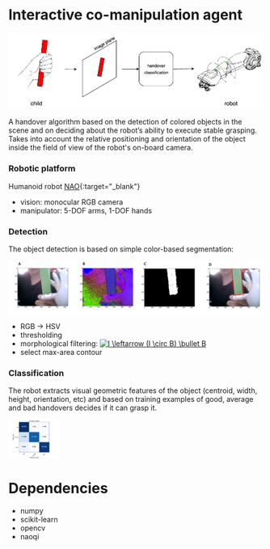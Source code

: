 # Interactive co-manipulation agent

![handover_diagram](./images/handover_diagram.png)

A handover algorithm based on the detection of colored objects in the scene
and on deciding about the robot’s ability to execute stable grasping.
Takes into account the relative positioning and orientation of the object inside the field of 
view of the robot's on-board camera.

### Robotic platform

Humanoid robot [NAO](https://www.ald.softbankrobotics.com/en/robots/nao){:target="_blank"}  
* vision: monocular RGB camera
* manipulator: 5-DOF arms, 1-DOF hands

### Detection
The object detection is based on simple color-based segmentation:

![detection_pipeline](./images/detection_pipeline.png)

* RGB → HSV
* thresholding
* morphological filtering:
<a href="https://www.codecogs.com/eqnedit.php?latex=I&space;\leftarrow&space;(I&space;\circ&space;B)&space;\bullet&space;B" target="_blank"><img src="https://latex.codecogs.com/svg.latex?I&space;\leftarrow&space;(I&space;\circ&space;B)&space;\bullet&space;B" title="I \leftarrow (I \circ B) \bullet B" /></a>
* select max-area contour

### Classification
The robot extracts visual geometric features of the object (centroid, width, height, orientation, etc)
and based on training examples of good, average and bad handovers decides if it can grasp it.


<img src="./images/conf_3c_b.png" width="20%">

# Dependencies

* numpy
* scikit-learn
* opencv
* naoqi